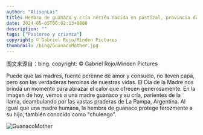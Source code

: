 ```yaml
---
author: "AlisonLai"
title: Hembra de guanaco y cría recién nacida en pastizal, provincia de La Pampa, Argentina (© Gabriel Rojo/Minden Pictures)
date: 2024-05-05T06:02:13+0800
description: ""
tags: ["Pastoreo y crianza"]
copyright: © Gabriel Rojo/Minden Pictures
thumbnail: /bing/GuanacoMother.jpg
---
```

图文来源自：bing.  copyright: © Gabriel Rojo/Minden Pictures

Puede que las madres, fuente perenne de amor y consuelo, no lleven capa, pero son las verdaderas heroínas de nuestras vidas. El Día de la Madre nos brinda un momento para abrazar el calor que ofrecen generosamente. En la imagen de hoy, vemos a una madre guanaco y su cría, parientes de la llama, deambulando por las vastas praderas de La Pampa, Argentina. Al igual que una madre humana, la hembra de guanaco protege ferozmente a su hijo, también conocido como "chulengo".

![GuanacoMother](/bing/GuanacoMother.jpg)